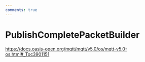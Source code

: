 ```yaml
---
comments: true
---
```

# PublishCompletePacketBuilder

https://docs.oasis-open.org/mqtt/mqtt/v5.0/os/mqtt-v5.0-os.html#_Toc3901151 

